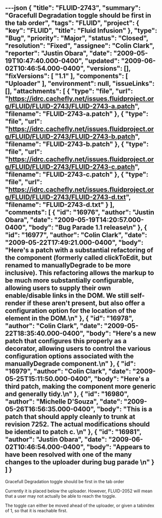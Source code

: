 ---json
{
  "title": "FLUID-2743",
  "summary": "Gracefull Degradation toggle should be first in the tab order",
  "tags": "FLUID",
  "project": {
    "key": "FLUID",
    "title": "Fluid Infusion"
  },
  "type": "Bug",
  "priority": "Major",
  "status": "Closed",
  "resolution": "Fixed",
  "assignee": "Colin Clark",
  "reporter": "Justin Obara",
  "date": "2009-05-19T10:47:40.000-0400",
  "updated": "2009-06-02T10:46:54.000-0400",
  "versions": [],
  "fixVersions": [
    "1.1"
  ],
  "components": [
    "Uploader"
  ],
  "environment": null,
  "issueLinks": [],
  "attachments": [
    {
      "type": "file",
      "url": "https://idrc.cachefly.net/issues.fluidproject.org/FLUID/FLUID-2743/FLUID-2743-a.patch",
      "filename": "FLUID-2743-a.patch"
    },
    {
      "type": "file",
      "url": "https://idrc.cachefly.net/issues.fluidproject.org/FLUID/FLUID-2743/FLUID-2743-b.patch",
      "filename": "FLUID-2743-b.patch"
    },
    {
      "type": "file",
      "url": "https://idrc.cachefly.net/issues.fluidproject.org/FLUID/FLUID-2743/FLUID-2743-c.patch",
      "filename": "FLUID-2743-c.patch"
    },
    {
      "type": "file",
      "url": "https://idrc.cachefly.net/issues.fluidproject.org/FLUID/FLUID-2743/FLUID-2743-d.txt",
      "filename": "FLUID-2743-d.txt"
    }
  ],
  "comments": [
    {
      "id": "16976",
      "author": "Justin Obara",
      "date": "2009-05-19T14:20:57.000-0400",
      "body": "Bug Parade 1.1 release\n"
    },
    {
      "id": "16977",
      "author": "Colin Clark",
      "date": "2009-05-22T17:49:21.000-0400",
      "body": "Here's a patch with a substantial refactoring of the component (formerly called clickToEdit, but renamed to manuallyDegrade to be more inclusive). This refactoring allows the markup to be much more substantially configurable, allowing users to supply their own enable/disable links in the DOM. We still self-render if these aren't present, but also offer a configuration option for the location of the element in the DOM.\n"
    },
    {
      "id": "16978",
      "author": "Colin Clark",
      "date": "2009-05-22T18:35:40.000-0400",
      "body": "Here's a new patch that configures this properly as a decorator, allowing users to control the various configuration options associated with the manuallyDegrade component.\n"
    },
    {
      "id": "16979",
      "author": "Colin Clark",
      "date": "2009-05-25T15:11:50.000-0400",
      "body": "Here's a third patch, making the component more generic and generally tidy.\n"
    },
    {
      "id": "16980",
      "author": "Michelle D'Souza",
      "date": "2009-05-26T16:56:35.000-0400",
      "body": "This is a patch that should apply cleanly to trunk at revision 7252. The actual modifications should be identical to patch c.&#x20;\n"
    },
    {
      "id": "16981",
      "author": "Justin Obara",
      "date": "2009-06-02T10:46:54.000-0400",
      "body": "Appears to have been resolved with one of the many changes to the uploader during bug parade&#x20;\n"
    }
  ]
}
---
Gracefull Degradation toggle should be first in the tab order

Currently it is placed below the uploader. However, FLUID-2052 will mean that a user may not actually be able to reach the toggle.

The toggle can either be moved ahead of the uploader, or given a tabindex of 1, so that it is reachable first.

        